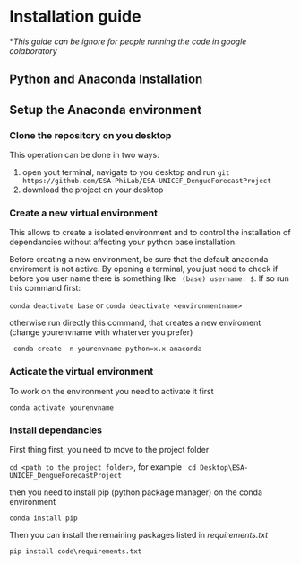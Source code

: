# Installation guide

**This guide can be ignore for people running the code in google colaboratory*


## Python and Anaconda Installation

## Setup the Anaconda environment

### Clone the repository on you desktop

This operation can be done in two ways:

1. open yout terminal, navigate to you desktop and run 
   `git https://github.com/ESA-PhiLab/ESA-UNICEF_DengueForecastProject`
2. download the project on your desktop

### Create a new virtual environment
This allows to create a isolated environment and to control the installation of dependancies without affecting your python base installation.

Before creating a new environment, be sure that the default anaconda enviroment is not active. By opening a terminal, you just need to check if before you user name there is something like ` (base) username: $`. If so run this command first:

` conda deactivate base ` or ` conda deactivate <environmentname> `

otherwise run directly this command, that creates a new enviroment (change yourenvname with whaterver you prefer)

` conda create -n yourenvname python=x.x anaconda`

### Acticate the virtual environment

To work on the environment you need to activate it first

` conda activate yourenvname `

### Install dependancies

First thing first, you need to move to the project folder

` cd <path to the project folder> `, for example ` cd Desktop\ESA-UNICEF_DengueForecastProject`

then you need to install pip (python package manager) on the conda environment

` conda install pip `

Then you can install the remaining packages listed in *requirements.txt*

` pip install code\requirements.txt `
